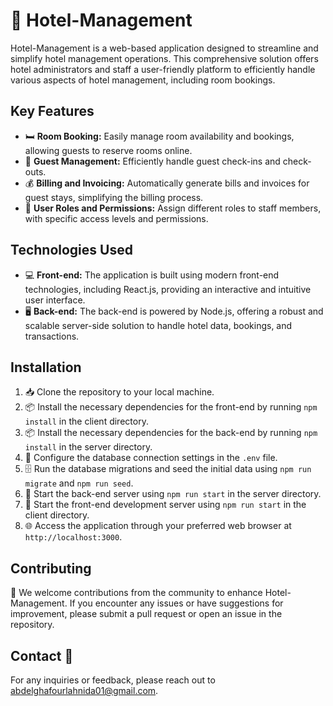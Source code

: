 # 🏨 Hotel-Management

Hotel-Management is a web-based application designed to streamline and simplify hotel management operations. This comprehensive solution offers hotel administrators and staff a user-friendly platform to efficiently handle various aspects of hotel management, including room bookings.

## Key Features

- 🛏️ **Room Booking:** Easily manage room availability and bookings, allowing guests to reserve rooms online.
- 🧳 **Guest Management:** Efficiently handle guest check-ins and check-outs.
- 💰 **Billing and Invoicing:** Automatically generate bills and invoices for guest stays, simplifying the billing process.
- 👥 **User Roles and Permissions:** Assign different roles to staff members, with specific access levels and permissions.

## Technologies Used

- 💻 **Front-end:** The application is built using modern front-end technologies, including React.js, providing an interactive and intuitive user interface.
- 🖥️ **Back-end:** The back-end is powered by Node.js, offering a robust and scalable server-side solution to handle hotel data, bookings, and transactions.

## Installation 

1. 📥 Clone the repository to your local machine.
2. 📦 Install the necessary dependencies for the front-end by running `npm install` in the client directory.
3. 📦 Install the necessary dependencies for the back-end by running `npm install` in the server directory.
4. 🔧 Configure the database connection settings in the `.env` file.
5. 🗄️ Run the database migrations and seed the initial data using `npm run migrate` and `npm run seed`.
6. 🚀 Start the back-end server using `npm run start` in the server directory.
7. 🚀 Start the front-end development server using `npm run start` in the client directory.
8. 🌐 Access the application through your preferred web browser at `http://localhost:3000`.


## Contributing

🤝 We welcome contributions from the community to enhance Hotel-Management. If you encounter any issues or have suggestions for improvement, please submit a pull request or open an issue in the repository.

## Contact 📧

For any inquiries or feedback, please reach out to abdelghafourlahnida01@gmail.com.

